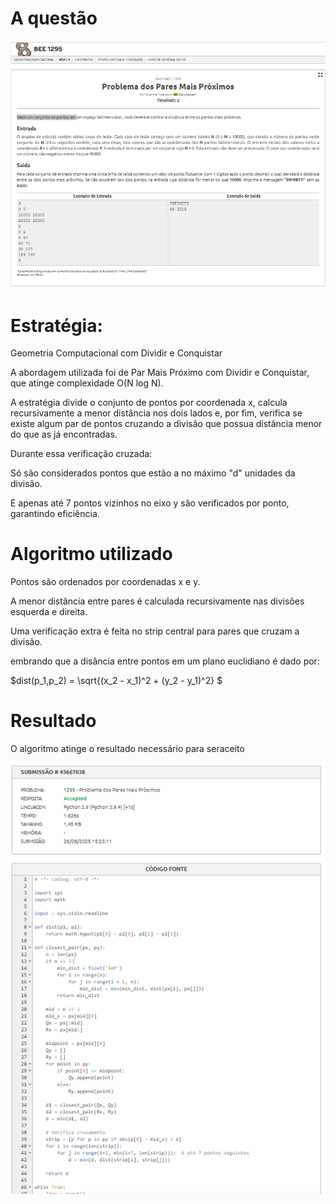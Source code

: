# A questão

![Pares_proximos](../../assets/1295_pares_proximos/pares_proximos_questao.png)

# Estratégia:

Geometria Computacional com Dividir e Conquistar

A abordagem utilizada foi de Par Mais Próximo com Dividir e Conquistar, que atinge complexidade O(N log N).

A estratégia divide o conjunto de pontos por coordenada x, calcula recursivamente a menor distância nos dois lados e, por fim, verifica se existe algum par de pontos cruzando a divisão que possua distância menor do que as já encontradas.

Durante essa verificação cruzada:

Só são considerados pontos que estão a no máximo "d" unidades da divisão.

E apenas até 7 pontos vizinhos no eixo y são verificados por ponto, garantindo eficiência.

# Algoritmo utilizado
Pontos são ordenados por coordenadas x e y.

A menor distância entre pares é calculada recursivamente nas divisões esquerda e direita.

Uma verificação extra é feita no strip central para pares que cruzam a divisão.

embrando que a disância entre pontos em um plano euclidiano é dado por: 

$dist(p_1,p_2) = \sqrt{(x_2 - x_1)^2 + (y_2 - y_1)^2} $

# Resultado
O algoritmo atinge o resultado necessário para seraceito

![Pares_proximos_accpeted](../../assets/1295_pares_proximos/pares_proximos_accepted.png)
